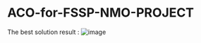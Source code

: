 # ACO-for-FSSP-NMO-PROJECT
The best solution result :
![image](https://github.com/Yasmina3/ACO-for-FSSP-NMO-PROJECT/assets/98921744/b8608975-4782-4ce9-8314-f9130dcd90d3)
